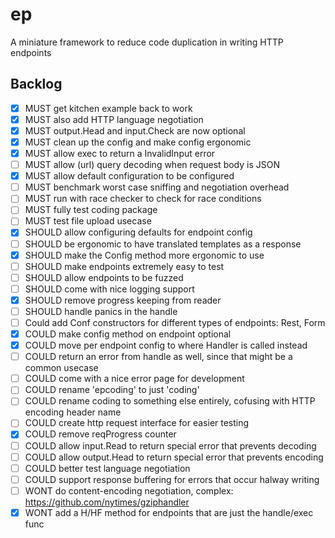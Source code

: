 # ep
A miniature framework to reduce code duplication in writing HTTP endpoints

## Backlog
- [x] MUST   get kitchen example back to work
- [x] MUST   also add HTTP language negotiation
- [x] MUST   output.Head and input.Check are now optional
- [x] MUST 	 clean up the config and make config ergonomic 
- [x] MUST   allow exec to return a InvalidInput error
- [ ] MUST   allow (url) query decoding when request body is JSON
- [x] MUST   allow default configuration to be configured
- [ ] MUST   benchmark worst case sniffing and negotiation overhead
- [ ] MUST   run with race checker to check for race conditions
- [ ] MUST   fully test coding package
- [ ] MUST   test file upload usecase
- [x] SHOULD allow configuring defaults for endpoint config
- [ ] SHOULD be ergonomic to have translated templates as a response
- [x] SHOULD make the Config method more ergonomic to use
- [ ] SHOULD make endpoints extremely easy to test
- [ ] SHOULD allow endpoints to be fuzzed
- [ ] SHOULD come with nice logging support
- [x] SHOULD remove progress keeping from reader
- [ ] SHOULD handle panics in the handle
- [ ] Could  add Conf constructors for different types of endpoints: Rest, Form
- [x] COULD  make config method on endpoint optional
- [x] COULD  move per endpoint config to where Handler is called instead
- [ ] COULD  return an error from handle as well, since that might be a common usecase
- [ ] COULD  come with a nice error page for development
- [ ] COULD  rename 'epcoding' to just 'coding'
- [ ] COULD  rename coding to something else entirely, cofusing with HTTP encoding header name
- [ ] COULD  create http request interface for easier testing
- [x] COULD  remove reqProgress counter
- [ ] COULD  allow input.Read to return special error that prevents decoding
- [ ] COULD  allow output.Head to return special error that prevents encoding
- [ ] COULD  better test language negotiation
- [ ] COULD  support response buffering for errors that occur halway writing
- [ ] WONT   do content-encoding negotiation, complex: https://github.com/nytimes/gziphandler
- [x] WONT   add a H/HF method for endpoints that are just the handle/exec func